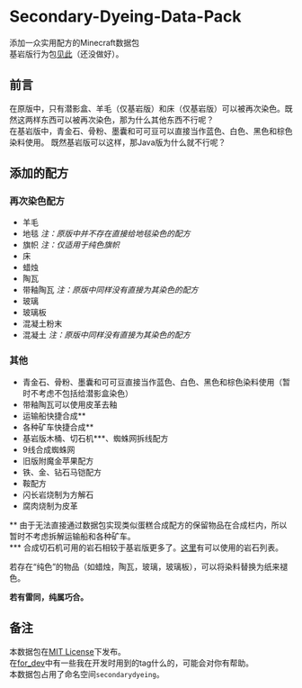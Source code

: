 # Secondary-Dyeing-Data-Pack

添加一众实用配方的Minecraft数据包  
基岩版行为包[见此](https://github.com/RainStar7981/Secondary-Dyeing-Behavior-Pack)（还没做好）。

## 前言

在原版中，只有潜影盒、羊毛（仅基岩版）和床（仅基岩版）可以被再次染色。既然这两样东西可以被再次染色，那为什么其他东西不行呢？  
在基岩版中，青金石、骨粉、墨囊和可可豆可以直接当作蓝色、白色、黑色和棕色染料使用。 既然基岩版可以这样，那Java版为什么就不行呢？  


## 添加的配方

### 再次染色配方

- 羊毛
- 地毯  *注：原版中并不存在直接给地毯染色的配方*
- 旗帜  *注：仅适用于纯色旗帜*
- 床  
- 蜡烛
- 陶瓦
- 带釉陶瓦 *注：原版中同样没有直接为其染色的配方*
- 玻璃
- 玻璃板
- 混凝土粉末
- 混凝土  *注：原版中同样没有直接为其染色的配方*

### 其他

- 青金石、骨粉、墨囊和可可豆直接当作蓝色、白色、黑色和棕色染料使用（暂时不考虑不包括给潜影盒染色）
- 带釉陶瓦可以使用皮革去釉
- 运输船快捷合成**
- 各种矿车快捷合成**
- 基岩版木桶、切石机***、蜘蛛网拆线配方
- 9线合成蜘蛛网
- 旧版附魔金苹果配方
- 铁、金、钻石马铠配方
- 鞍配方
- 闪长岩烧制为方解石
- 腐肉烧制为皮革  

** 由于无法直接通过数据包实现类似蛋糕合成配方的保留物品在合成栏内，所以暂时不考虑拆解运输船和各种矿车。  
*** 合成切石机可用的岩石相较于基岩版更多了。[这里](rocks_for_stonecutter.md)有可以使用的岩石列表。  

若存在“纯色”的物品（如蜡烛，陶瓦，玻璃，玻璃板），可以将染料替换为纸来褪色。  

**若有雷同，纯属巧合。**

## 备注

本数据包在[MIT License](https://mit-license.org/)下发布。  
在[for_dev](for_dev)中有一些我在开发时用到的tag什么的，可能会对你有帮助。  
本数据包占用了命名空间`secondarydyeing`。
